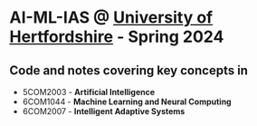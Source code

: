 # AI-ML-IAS @ [University of Hertfordshire](https://www.herts.ac.uk/courses/undergraduate/bsc-hons-computer-science-artificial-intelligence) - Spring 2024
## Code and notes covering key concepts in
- 5COM2003 - **Artificial Intelligence**
- 6COM1044 - **Machine Learning and Neural Computing**
- 6COM2007 - **Intelligent Adaptive Systems**
